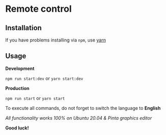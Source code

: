 # Remote control

## Installation

If you have problems installing via `npm`, use [yarn](https://yarnpkg.com/getting-started/install)

## Usage

**Development**

`npm run start:dev` or `yarn start:dev`

**Production**

`npm run start` or `yarn start`

To execute all commands, do not forget to switch the language to **English**

_All functionality works 100% on Ubuntu 20.04 & Pinta graphics editor_

**Good luck!**
